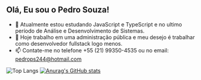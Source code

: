  ##  Olá, Eu sou o Pedro Souza!
- 🌱 Atualmente estou estudando JavaScript e TypeScript e no ultimo período de Análise e Desenvolvimento de Sistemas.
- 🔭 Hoje trabalho em uma administração pública e meu desejo é trabalhar como desenvolvedor fullstack logo menos.
- 📫 Contate-me no telefone +55 (21) 99350-4535 ou no email: pedrops244@hotmail.com

![Top Langs](https://github-readme-stats.vercel.app/api/top-langs/?username=pedrops244&layout=compact)
[![Anurag's GitHub stats](https://github-readme-stats.vercel.app/api?username=pedrops244)](https://github.com/anuraghazra/github-readme-stats)
